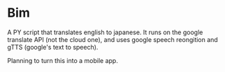 # Bim
A PY script that translates english to japanese. It runs on the google translate API (not the cloud one), and uses google speech reongition and gTTS (google's text to speech).

Planning to turn this into a mobile app.
